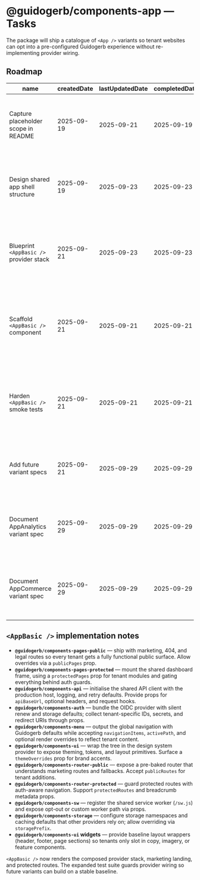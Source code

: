 # @guidogerb/components-app — Tasks

The package will ship a catalogue of `<App />` variants so tenant websites can opt into a
pre-configured Guidogerb experience without re-implementing provider wiring.

## Roadmap

| name                                    | createdDate | lastUpdatedDate | completedDate | status   | description                                                                                                                     |
| --------------------------------------- | ----------- | --------------- | ------------- | -------- | ------------------------------------------------------------------------------------------------------------------------------- |
| Capture placeholder scope in README     | 2025-09-19  | 2025-09-21      | 2025-09-19    | complete | Documented that the package currently exports a stub while long-term variants are prepared.                                     |
| Design shared app shell structure       | 2025-09-19  | 2025-09-23      | 2025-09-23    | complete | Finalise the provider order, layout regions, and dependency contracts that every variant must honour.                           |
| Blueprint `<AppBasic />` provider stack | 2025-09-21  | 2025-09-23      | 2025-09-23    | complete | Specify default values and tenant-provided props for the base variant so router, auth, API, and UI layers interoperate.         |
| Scaffold `<AppBasic />` component       | 2025-09-21  | 2025-09-21      | 2025-09-21    | complete | Implement the React component that composes all required providers and renders public/protected routes plus shared chrome.      |
| Harden `<AppBasic />` smoke tests       | 2025-09-21  | 2025-09-21      | 2025-09-21    | complete | Extend the current render-only test suite with mocked providers to guard against regression in routing, auth, and data loading. |
| Add future variant specs                | 2025-09-21  | 2025-09-29      | 2025-09-29    | complete | Captured analytics- and commerce-focused variant blueprints for downstream planning tools.                                      |
| Document AppAnalytics variant spec      | 2025-09-29  | 2025-09-29      | 2025-09-29    | complete | Documented dashboards, routes, and provider additions for the analytics-heavy variant catalog entry.                            |
| Document AppCommerce variant spec       | 2025-09-29  | 2025-09-29      | 2025-09-29    | complete | Outlined storefront, checkout, and point-of-sale defaults so the commerce variant can be prioritised next.                      |

## `<AppBasic />` implementation notes

- **`@guidogerb/components-pages-public`** — ship with marketing, 404, and legal routes so every
  tenant gets a fully functional public surface. Allow overrides via a `publicPages` prop.
- **`@guidogerb/components-pages-protected`** — mount the shared dashboard frame, using a
  `protectedPages` prop for tenant modules and gating everything behind auth guards.
- **`@guidogerb/components-api`** — initialise the shared API client with the production host,
  logging, and retry defaults. Provide props for `apiBaseUrl`, optional headers, and request hooks.
- **`@guidogerb/components-auth`** — bundle the OIDC provider with silent renew and storage defaults;
  collect tenant-specific IDs, secrets, and redirect URIs through props.
- **`@guidogerb/components-menu`** — output the global navigation with Guidogerb defaults while
  accepting `navigationItems`, `activePath`, and optional render overrides to reflect tenant content.
- **`@guidogerb/components-ui`** — wrap the tree in the design system provider to expose theming,
  tokens, and layout primitives. Surface a `themeOverrides` prop for brand accents.
- **`@guidogerb/components-router-public`** — expose a pre-baked router that understands marketing
  routes and fallbacks. Accept `publicRoutes` for tenant additions.
- **`@guidogerb/components-router-protected`** — guard protected routes with auth-aware navigation.
  Support `protectedRoutes` and breadcrumb metadata props.
- **`@guidogerb/components-sw`** — register the shared service worker (`/sw.js`) and expose opt-out or
  custom worker path via props.
- **`@guidogerb/components-storage`** — configure storage namespaces and caching defaults that other
  providers rely on; allow overriding via `storagePrefix`.
- **`@guidogerb/components-ui` widgets** — provide baseline layout wrappers (header, footer, page
  sections) so tenants only slot in copy, imagery, or feature components.

`<AppBasic />` now renders the composed provider stack, marketing landing, and protected routes.
The expanded test suite guards provider wiring so future variants can build on a stable baseline.
